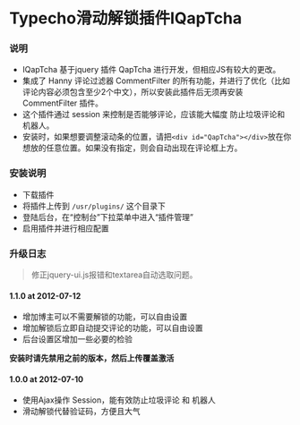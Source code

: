 Typecho滑动解锁插件IQapTcha
========

### 说明
- IQapTcha 基于jquery 插件 QapTcha 进行开发，但相应JS有较大的更改。
- 集成了 Hanny 评论过滤器 CommentFilter 的所有功能，并进行了优化（比如评论内容必须包含至少2个中文），所以安装此插件后无须再安装 CommentFilter 插件。
- 这个插件通过 session 来控制是否能够评论，应该能大幅度 防止垃圾评论和机器人。
- 安装时，如果想要调整滚动条的位置，请把`<div id="QapTcha"></div>`放在你想放的任意位置。如果没有指定，则会自动出现在评论框上方。

### 安装说明
- 下载插件
- 将插件上传到 `/usr/plugins/` 这个目录下
- 登陆后台，在“控制台”下拉菜单中进入“插件管理”
- 启用插件并进行相应配置

### 升级日志

 > 修正jquery-ui.js报错和textarea自动选取问题。

#### 1.1.0 at 2012-07-12
- 增加博主可以不需要解锁的功能，可以自由设置
- 增加解锁后立即自动提交评论的功能，可以自由设置
- 后台设置区增加一些必要的检验

**安装时请先禁用之前的版本，然后上传覆盖激活**

#### 1.0.0 at 2012-07-10
- 使用Ajax操作 Session，能有效防止垃圾评论 和 机器人
- 滑动解锁代替验证码，方便且大气
